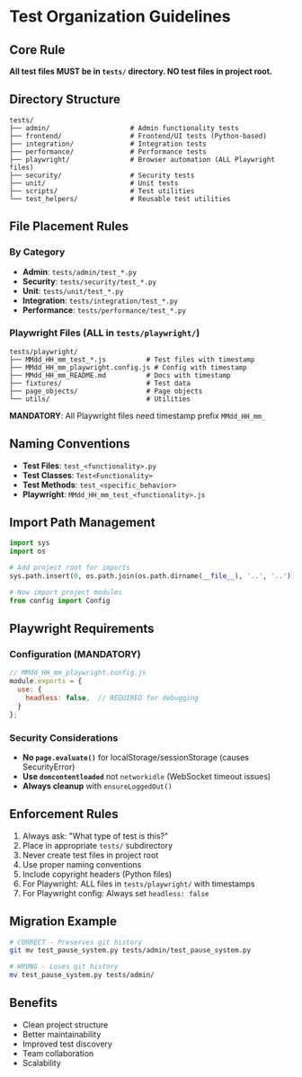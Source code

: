 # Test Organization Guidelines

## Core Rule
**All test files MUST be in `tests/` directory. NO test files in project root.**

## Directory Structure
```
tests/
├── admin/                    # Admin functionality tests
├── frontend/                 # Frontend/UI tests (Python-based)
├── integration/              # Integration tests
├── performance/              # Performance tests
├── playwright/               # Browser automation (ALL Playwright files)
├── security/                 # Security tests
├── unit/                     # Unit tests
├── scripts/                  # Test utilities
└── test_helpers/             # Reusable test utilities
```

## File Placement Rules

### By Category
- **Admin**: `tests/admin/test_*.py`
- **Security**: `tests/security/test_*.py`
- **Unit**: `tests/unit/test_*.py`
- **Integration**: `tests/integration/test_*.py`
- **Performance**: `tests/performance/test_*.py`

### Playwright Files (ALL in `tests/playwright/`)
```
tests/playwright/
├── MMdd_HH_mm_test_*.js          # Test files with timestamp
├── MMdd_HH_mm_playwright.config.js # Config with timestamp
├── MMdd_HH_mm_README.md          # Docs with timestamp
├── fixtures/                     # Test data
├── page_objects/                 # Page objects
└── utils/                        # Utilities
```

**MANDATORY**: All Playwright files need timestamp prefix `MMdd_HH_mm_`

## Naming Conventions
- **Test Files**: `test_<functionality>.py`
- **Test Classes**: `Test<Functionality>`
- **Test Methods**: `test_<specific_behavior>`
- **Playwright**: `MMdd_HH_mm_test_<functionality>.js`

## Import Path Management
```python
import sys
import os

# Add project root for imports
sys.path.insert(0, os.path.join(os.path.dirname(__file__), '..', '..'))

# Now import project modules
from config import Config
```

## Playwright Requirements

### Configuration (MANDATORY)
```javascript
// MMdd_HH_mm_playwright.config.js
module.exports = {
  use: {
    headless: false,  // REQUIRED for debugging
  }
};
```

### Security Considerations
- **No `page.evaluate()`** for localStorage/sessionStorage (causes SecurityError)
- **Use `domcontentloaded`** not `networkidle` (WebSocket timeout issues)
- **Always cleanup** with `ensureLoggedOut()`

## Enforcement Rules
1. Always ask: "What type of test is this?"
2. Place in appropriate `tests/` subdirectory
3. Never create test files in project root
4. Use proper naming conventions
5. Include copyright headers (Python files)
6. For Playwright: ALL files in `tests/playwright/` with timestamps
7. For Playwright config: Always set `headless: false`

## Migration Example
```bash
# CORRECT - Preserves git history
git mv test_pause_system.py tests/admin/test_pause_system.py

# WRONG - Loses git history
mv test_pause_system.py tests/admin/
```

## Benefits
- Clean project structure
- Better maintainability
- Improved test discovery
- Team collaboration
- Scalability
